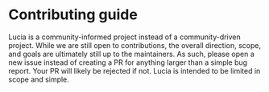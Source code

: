 # Contributing guide

Lucia is a community-informed project instead of a community-driven project. While we are still open to contributions, the overall direction, scope, and goals are ultimately still up to the maintainers. As such, please open a new issue instead of creating a PR for anything larger than a simple bug report. Your PR will likely be rejected if not. Lucia is intended to be limited in scope and simple.
